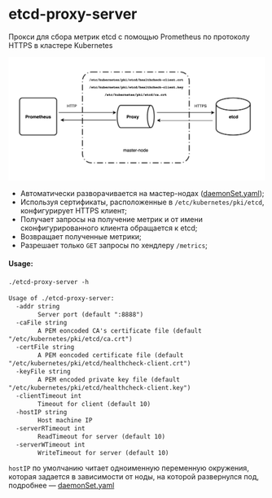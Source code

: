 # etcd-proxy-server

Прокси для сбора метрик etcd с помощью Prometheus по протоколу HTTPS в кластере Kubernetes

![alt text](common/scheme.png)

* Автоматически разворачивается на мастер-нодах ([daemonSet.yaml](https://gitlab.services.mts.ru/pbrf/monitoring/etcd-proxy-server/blob/master/manifests/daemonSet.yaml));
* Используя сертификаты, расположенные в `/etc/kubernetes/pki/etcd`, конфигурирует HTTPS клиент;
* Получает запросы на получение метрик и от имени сконфигурированного клиента обращается к etcd;
* Возвращает полученные метрики;
* Разрешает только `GET` запросы по хендлеру `/metrics`;

#### Usage:

```
./etcd-proxy-server -h

Usage of ./etcd-proxy-server:
  -addr string
    	Server port (default ":8888")
  -caFile string
    	A PEM eoncoded CA's certificate file (default "/etc/kubernetes/pki/etcd/ca.crt")
  -certFile string
    	A PEM eoncoded certificate file (default "/etc/kubernetes/pki/etcd/healthcheck-client.crt")
  -keyFile string
    	A PEM encoded private key file (default "/etc/kubernetes/pki/etcd/healthcheck-client.key")
  -clientTimeout int
    	Timeout for client (default 10)
  -hostIP string
    	Host machine IP
  -serverRTimeout int
    	ReadTimeout for server (default 10)
  -serverWTimeout int
    	WriteTimeout for server (default 10)
```
  
`hostIP` по умолчанию читает одноименную переменную окружения, которая задается в зависимости от ноды, на которой развернулся под, подробнее — [daemonSet.yaml](https://gitlab.services.mts.ru/pbrf/monitoring/etcd-proxy-server/blob/master/manifests/daemonSet.yaml#L61)

